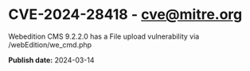 # CVE-2024-28418 - cve@mitre.org

Webedition CMS 9.2.2.0 has a File upload vulnerability via /webEdition/we_cmd.php

**Publish date:** 2024-03-14
